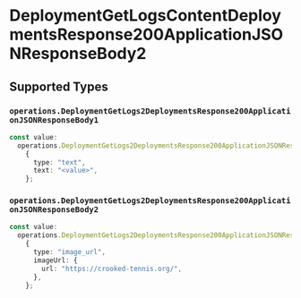 # DeploymentGetLogsContentDeploymentsResponse200ApplicationJSONResponseBody2


## Supported Types

### `operations.DeploymentGetLogs2DeploymentsResponse200ApplicationJSONResponseBody1`

```typescript
const value:
  operations.DeploymentGetLogs2DeploymentsResponse200ApplicationJSONResponseBody1 =
    {
      type: "text",
      text: "<value>",
    };
```

### `operations.DeploymentGetLogs2DeploymentsResponse200ApplicationJSONResponseBody2`

```typescript
const value:
  operations.DeploymentGetLogs2DeploymentsResponse200ApplicationJSONResponseBody2 =
    {
      type: "image_url",
      imageUrl: {
        url: "https://crooked-tennis.org/",
      },
    };
```

